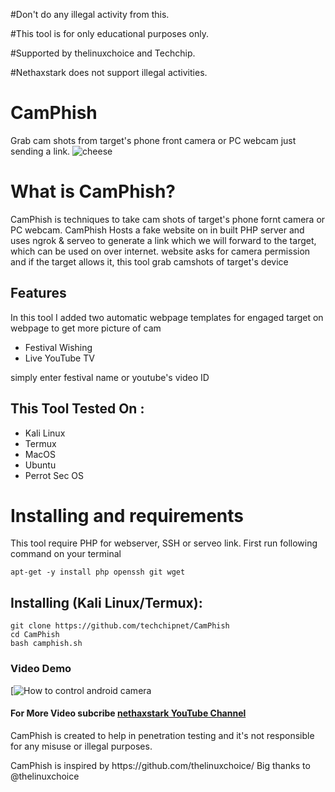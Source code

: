 #Don't do any illegal activity from this.

#This tool is for only educational purposes only.

#Supported by thelinuxchoice and Techchip.

#Nethaxstark does not support illegal activities.

# CamPhish
Grab cam shots from target's phone front camera or PC webcam just sending a link.
![cheese](https://i2.wp.com/www.gamerrworld.com/wp-content/uploads/2021/06/Screenshot_2021-06-20_06-04-34.png?resize=768%2C432&ssl=1)

# What is CamPhish?
<p>CamPhish is techniques to take cam shots of target's phone fornt camera or PC webcam. CamPhish Hosts a fake website on in built PHP server and uses ngrok & serveo to generate a link which we will forward to the target, which can be used on over internet. website asks for camera permission and if the target allows it, this tool grab camshots of target's device</p>

## Features
<p>In this tool I added two automatic webpage templates for engaged target on webpage to get more picture of cam</p>
<ul>
  <li>Festival Wishing</li>
  <li>Live YouTube TV</li>
</ul>
<p>simply enter festival name or youtube's video ID</p>

## This Tool Tested On :
<ul>
  <li>Kali Linux</li>
  <li>Termux</li>
  <li>MacOS</li>
  <li>Ubuntu</li>
  <li>Perrot Sec OS</li>
</ul>

# Installing and requirements
<p>This tool require PHP for webserver, SSH or serveo link. First run following command on your terminal</p>

```
apt-get -y install php openssh git wget
```

## Installing (Kali Linux/Termux):

```
git clone https://github.com/techchipnet/CamPhish
cd CamPhish
bash camphish.sh
```
### Video Demo
[![How to control android camera](https://www.youtube.com/channel/UCkKAuBR19RJZGbOj7YwcrJg/featured)
#### For More Video subcribe <a href="https://www.youtube.com/channel/UCkKAuBR19RJZGbOj7YwcrJg/featured">nethaxstark YouTube Channel</a>
<p>CamPhish is created to help in penetration testing and it's not responsible for any misuse or illegal purposes.</p>
<p>CamPhish is inspired by https://github.com/thelinuxchoice/ Big thanks to @thelinuxchoice</p>
